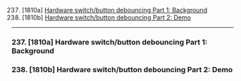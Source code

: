 237. [1810a] [Hardware switch/button debouncing Part 1: Background](#237)
238. [1810b] [Hardware switch/button debouncing Part 2: Demo](#238)

---

### 237. [1810a] Hardware switch/button debouncing Part 1: Background<a id="237"></a>

### 238. [1810b] Hardware switch/button debouncing Part 2: Demo<a id="238"></a>
